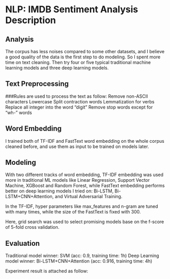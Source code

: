 # NLP: IMDB Sentiment Analysis Description

## Analysis

The corpus has less noises compared to some other datasets, and I believe a good quality of the data is the first step to do modeling. So I spent more time on text cleaning. Then try four or five typical traditional machine learning models and three deep learning models.

## Text Preprocessing

###Rules are used to process the text as follow:
Remove non-ASCII characters
Lowercase
Split contraction words 
Lemmatization for verbs
Replace all integer into the word “digit” 
Remove stop words except for “wh-” words

## Word Embedding
I trained both of TF-IDF and FastText word embedding on the whole corpus cleaned before, and use them as input to be trained on models later.

## Modeling
With two different tracks of word embedding, TF-IDF embedding was used more in traditional ML models like Linear Regression, Support Vector Machine, XGBoost and Random Forest, while FastText embedding performs better on deep learning models I tried on: Bi-LSTM, Bi-LSTM+CNN+Attention, and Virtual Adversarial Training. 

In the TF-IDF, hyper parameters like max_features and n-gram are tuned with many times, while the size of the FastText is fixed with 300.

Here, grid search was used to select promising models base on the f-score of 5-fold cross validation.

## Evaluation

Traditional model winner:  SVM   (acc: 0.9, training time: 1h)
Deep Learning model winner:  Bi-LSTM+CNN+Attention   (acc: 0.916, training time: 4h)

Experiment result is attached as follow:



